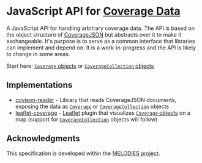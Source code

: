 # JavaScript API for [Coverage Data](https://en.wikipedia.org/wiki/Coverage_data)

A JavaScript API for handling arbitrary coverage data. The API is based on the object structure of [CoverageJSON](https://github.com/neothemachine/coveragejson) but abstracts over it to make it exchangeable. It's purpose is to serve as a common interface that libraries can implement and depend on. It is a work-in-progress and the API is likely to change in some areas.

Start here: [`Coverage` objects](Coverage.md) or [`CoverageCollection` objects](CoverageCollection.md)

## Implementations

- [covjson-reader](https://github.com/Reading-eScience-Centre/covjson-reader) - Library that reads CoverageJSON documents, exposing the data as [`Coverage`](Coverage.md) or [`CoverageCollection`](CoverageCollection.md) objects
- [leaflet-coverage](https://github.com/Reading-eScience-Centre/leaflet-coverage) - [Leaflet](http://leafletjs.com/) plugin that visualizes [`Coverage` objects](Coverage.md) on a map (support for [`CoverageCollection`](CoverageCollection.md) objects will follow)

## Acknowledgments

This specification is developed within the [MELODIES project](http://www.melodiesproject.eu).
